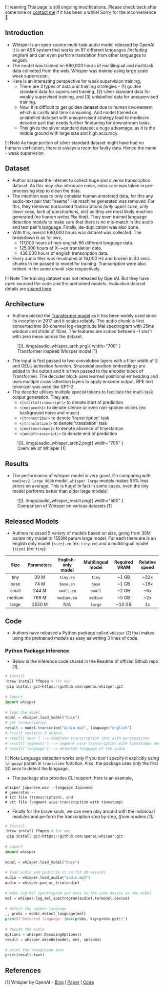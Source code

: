 !!! warning
    This page is still ongoing modifications. Please check back after some time or [contact me](mailto:mohitmayank1@gmail.com) if it has been a while! Sorry for the inconvenience :pray:

## Introduction

- Whisper is an open source multi-task audio model released by OpenAI. It is an ASR system that works on 97 different languages *(including english)* and can even perform translation from other languages to english. 
- The model was trained on 680,000 hours of multilingual and multitask data collected from the web. Whisper was trained using large scale weak supervision. 
- Here is an interesting perspective for weak supervision training, 
  - There are 3 types of data and training strategies - (1) golden standard data for supervised training, (2) silver standard data for weakly supervised training, and (3) unlabelled data for unsupervised training. 
  - Now, it is difficult to get golden dataset due to human involvement which is costly and time consuming. And model trained on unlabelled datatset with unsupervised strategy lead to mediocre decoder part that needs further finetuning for downstream tasks. 
  - This gives the silver standard dataset a huge advantage, as it is the middle ground with large size and high accuracy.

!!! Note
    As huge portion of silver standard dataset might have had no humans verfication, there is always a room for faulty data. Hence the name - weak supervision.


## Dataset

- Author scraped the internet to collect huge and diverse transcription dataset. As this may also introduce noise, extra care was taken in pre-processing step to clean the data. 
- The intention was to only consider human annotated data, for this any audio-text pair that "seems" like machine generated was removed. For this, they removed normalised transcriptions *(only upper case, only lower case, lack of punctuations, etc)* as they are most likely machine generated *(no human writes like that)*. They even trained language detection models to make sure that there is no mis-match in the audio and text pair's language. Finally, de-duplication was also done.
- With this, overall 680,000 hours was dataset was collected. The breakdown is as follows, 
  - 117,000 hours of non-english 96 different language data.
  - 125,000 hours of X-->en translation data.
  - 438,000 hours of english transcription data.
- Every audio files was resampled at 16,000 Hz and broken in 30 secs chunks to be passed to model for training. Transcription were also broken in the same chunk size respectively. 
  
!!! Note
    The training dataset was not released by OpenAI. But they have open sourced the code and the pretrained models. Evaluation dataset details are [shared here](https://github.com/openai/whisper/tree/main/data)

## Architecture

- Authors picked the [Transformer model](../natural_language_processing/transformer.md) as it has been widely used since its inception in 2017 and it scales reliably. The audio chunk is first converted into 80-channel log-magnitude Mel spectrogram with 25ms window and stride of 10ms. The features are scaled between -1 and 1 with zero mean across the dataset.
  
<figure markdown> 
    ![](../imgs/audio_whisper_arch.png){ width="700" }
    <figcaption>Transformer inspired Whisper model [1]</figcaption>
</figure>

- The input is first passed to two convolution layers with a filter width of 3 and GELU activation function. Sinusoidal position embeddings are added to the output and it is then passed to the encoder block of Transformer. The decoder block uses learned positional embedding and uses multiple cross-attention layers to apply encoder output. BPE text tokenizer was used like GPT-2.
- The decoder utilises multiple special tokens to facilitate the multi-task output generation. They are,
  - `<|startoftranscript|>` to denote start of prediction
  - `<|nospeech|>` to denote silence or even non-spoken voices (ex: background noise and music)
  - `<|transcribe|>` to denote 'transcription' task
  - `<|translation|>` to denote 'translation' task
  - `<|notimestamps|>` to denote absence of timestamps
  - `<|endoftranscript|>` to denote end of prediction

<figure markdown> 
    ![](../imgs/audio_whisper_arch2.png){ width="700" }
    <figcaption>Overview of Whisper [1]</figcaption>
</figure>

## Results

- The performance of whisper model is very good. On comparing with `wav2vec2 large 960h` model, `whisper large` models makes 55% less errors on average. This is huge! In fact in some cases, even the tiny model performs better than older large models!
  
<figure markdown> 
    ![](../imgs/audio_whisper_result.png){ width="500" }
    <figcaption>Comparison of Whisper on various datasets [1]</figcaption>
</figure>


## Released Models

- Authors released 5 variety of models based on size, going from 39M param tiny model to 1550M param large model. For each there are is an english only model `{size}.en` (ex: `tiny.en`) and a multilingual model `{size}` (ex: `tiny`). 

|  Size  | Parameters | English-only model | Multilingual model | Required VRAM | Relative speed |
|:------:|:----------:|:------------------:|:------------------:|:-------------:|:--------------:|
|  tiny  |    39 M    |     `tiny.en`      |       `tiny`       |     ~1 GB     |      ~32x      |
|  base  |    74 M    |     `base.en`      |       `base`       |     ~1 GB     |      ~16x      |
| small  |   244 M    |     `small.en`     |      `small`       |     ~2 GB     |      ~6x       |
| medium |   769 M    |    `medium.en`     |      `medium`      |     ~5 GB     |      ~2x       |
| large  |   1550 M   |        N/A         |      `large`       |    ~10 GB     |       1x       |



## Code

- Authors have released a Python package called `whisper` [1] that makes using the pretrained models as easy as writing 3 lines of code. 

### Python Package Inference

- Below is the inference code shared in the Readme of official Github repo [1],
  
``` python linenums="1"
# Install
!brew install ffmpeg # for mac
!pip install git+https://github.com/openai/whisper.git 

# Import
import whisper

# load the model
model = whisper.load_model("base")
# get transcription
result = model.transcribe("audio.mp3", language="english")
# result contains 3 output,
# result['text'] --> complete transcription that with punctuations
# result['segments'] --> segment wise transcription with timestamps and other details 
# result['langauge'] --> detected language of the audio
```

!!! Note
    Language detection works only if you don't specify it explicitly using `language` param in `transcribe` function. Also, the package uses only the first 30 secs to detect the language.

- The package also provides CLI support, here is an example, 

``` shell
whisper japanese.wav --language Japanese
# generates --
# txt file (transcription), and 
# vtt file (segment wise transcription with timestamp) 
```

- Finally for the brave souls, we can even play around with the individual modules and perform the transcription step by step, *(from readme [1])*

``` python linenums="1"
# Install
!brew install ffmpeg # for mac
!pip install git+https://github.com/openai/whisper.git 

# import
import whisper

model = whisper.load_model("base")

# load audio and pad/trim it to fit 30 seconds
audio = whisper.load_audio("audio.mp3")
audio = whisper.pad_or_trim(audio)

# make log-Mel spectrogram and move to the same device as the model
mel = whisper.log_mel_spectrogram(audio).to(model.device)

# detect the spoken language
_, probs = model.detect_language(mel)
print(f"Detected language: {max(probs, key=probs.get)}")

# decode the audio
options = whisper.DecodingOptions()
result = whisper.decode(model, mel, options)

# print the recognized text
print(result.text)
```

## References

[1] Whisper by OpenAI - [Blog](https://openai.com/blog/whisper/) | [Paper](https://cdn.openai.com/papers/whisper.pdf) | [Code](https://github.com/openai/whisper)
